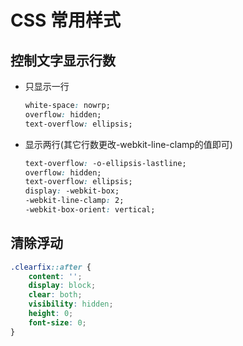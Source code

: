 # CSS 常用样式

## 控制文字显示行数

- 只显示一行

  ```css
  white-space: nowrp;
  overflow: hidden;
  text-overflow: ellipsis;
  ```

- 显示两行(其它行数更改-webkit-line-clamp的值即可)

  ```css
  text-overflow: -o-ellipsis-lastline;
  overflow: hidden;
  text-overflow: ellipsis;
  display: -webkit-box;
  -webkit-line-clamp: 2;
  -webkit-box-orient: vertical;
  ```

  

## 清除浮动

```css
.clearfix::after {
    content: '';
    display: block;
    clear: both;
    visibility: hidden;
    height: 0;
    font-size: 0;
}
```

